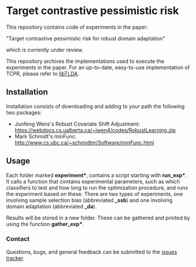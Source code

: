 # Target contrastive pessimistic risk

This repository contains code of experiments in the paper:

"Target contrastive pessimistic risk for robust domain adaptation"

which is currently under review.

This repository archives the implementations used to execute the experiments in the paper. For an up-to-date, easy-to-use implementation of TCPR, please refer to [libTLDA](https://github.com/wmkouw/libTLDA).

## Installation

Installation consists of downloading and adding to your path the following two packages:

- Junfeng Wens's Robust Covariate Shift Adjustment: https://webdocs.cs.ualberta.ca/~jwen4/codes/RobustLearning.zip
- Mark Schmidt's minFunc: http://www.cs.ubc.ca/~schmidtm/Software/minFunc.html

## Usage

Each folder marked __experiment\*__, contains a script starting with __run_exp\*__. It calls a function that contains experimental parameters, such as which classifiers to test and how long to run the optimization procedure, and runs the experiment based on these. There are two types of experiments, one involving sample selection bias (abbreviated __\_ssb__) and one involving domain adaptation (abbreviated __\_da__).

Results will be stored in a new folder. These can be gathered and printed by using the function __gather_exp\*__.

### Contact

Questions, bugs, and general feedback can be submitted to the [issues tracker](https://github.com/wmkouw/tcpr/issues).